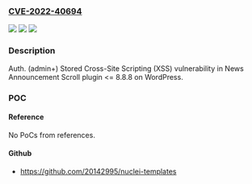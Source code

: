 ### [CVE-2022-40694](https://cve.mitre.org/cgi-bin/cvename.cgi?name=CVE-2022-40694)
![](https://img.shields.io/static/v1?label=Product&message=News%20Announcement%20Scroll%20(WordPress%20plugin)&color=blue)
![](https://img.shields.io/static/v1?label=Version&message=%3C%3D%208.8.8%3C%3D%208.8.8%20&color=brighgreen)
![](https://img.shields.io/static/v1?label=Vulnerability&message=CWE-79%20Cross-site%20Scripting%20(XSS)&color=brighgreen)

### Description

Auth. (admin+) Stored Cross-Site Scripting (XSS) vulnerability in News Announcement Scroll plugin <= 8.8.8 on WordPress.

### POC

#### Reference
No PoCs from references.

#### Github
- https://github.com/20142995/nuclei-templates

